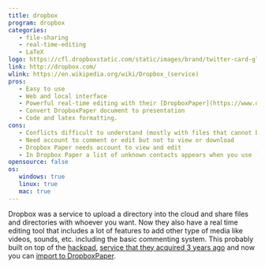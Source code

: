 ```yaml
---
title: dropbox
program: dropbox
categories:
   - file-sharing
   - real-time-editing
   - LaTeX
logo: https://cfl.dropboxstatic.com/static/images/brand/twitter-card-glyph@2x-vflVqhKLO.png
link: http://dropbox.com/
wlink: https://en.wikipedia.org/wiki/Dropbox_(service)
pros:
   - Easy to use
   - Web and local interface
   - Powerful real-time editing with their [DropboxPaper](https://www.dropbox.com/paper)
   - Convert DropboxPaper document to presentation
   - Code and latex formatting.
cons:
   - Conflicts difficult to understand (mostly with files that cannot be `diff`-ed)
   - Need account to comment or edit but not to view or download
   - Dropbox Paper needs account to view and edit
   - In Dropbox Paper a list of unknown contacts appears when you use `@`
opensource: false
os:
   windows: true
   linux: true
   mac: true
---
```


Dropbox was a service to upload a directory into the cloud and share files and
directories with whoever you want. Now they also have a real time editing tool
that includes a lot of features to add other type of media like videos, sounds,
etc. including the basic commenting system. This probably built on top of
the [hackpad](https://hackpad.com/),
[service that they acquired 3 years ago](https://hackpad.com/Hackpad-is-teaming-up-with-Dropbox-m1Fne5A6Lzn) 
and now you can [import to DropboxPaper](https://www.dropbox.com/en/help/9156).


